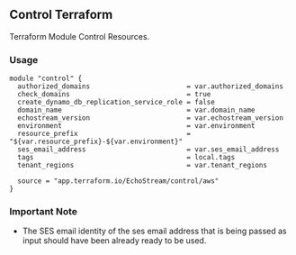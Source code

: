 ## Control Terraform
Terraform Module Control Resources. 

### Usage
```
module "control" {
  authorized_domains                        = var.authorized_domains
  check_domains                             = true
  create_dynamo_db_replication_service_role = false
  domain_name                               = var.domain_name
  echostream_version                        = var.echostream_version
  environment                               = var.environment
  resource_prefix                           = "${var.resource_prefix}-${var.environment}"
  ses_email_address                         = var.ses_email_address
  tags                                      = local.tags
  tenant_regions                            = var.tenant_regions

  source = "app.terraform.io/EchoStream/control/aws"
}

```

### Important Note
- The SES email identity of the ses email address that is being passed as input should have been already ready to be used.